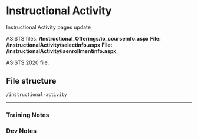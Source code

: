 # Instructional Activity

Instructional Activity pages update

ASISTS files:
**/Instructional_Offerings/io_courseinfo.aspx**
**File: /InstructionalActivity/selectinfo.aspx**
**File: /InstructionalActivity/iaenrollmentinfo.aspx**

ASISTS 2020 file:

## File structure

```
/instructional-activity

```

---

### Training Notes

### Dev Notes

